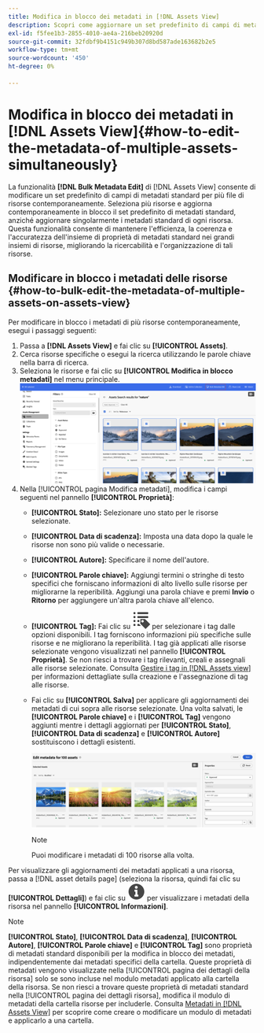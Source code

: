 ```yaml
---
title: Modifica in blocco dei metadati in [!DNL Assets View]
description: Scopri come aggiornare un set predefinito di campi di metadati standard per più risorse disponibili su [!DNL ! Assets View] simultaneamente.
exl-id: f5fee1b3-2855-4010-ae4a-216beb20920d
source-git-commit: 32fdbf9b4151c949b307d8bd587ade163682b2e5
workflow-type: tm+mt
source-wordcount: '450'
ht-degree: 0%

---
```


# Modifica in blocco dei metadati in [!DNL Assets View]{#how-to-edit-the-metadata-of-multiple-assets-simultaneously}

La funzionalità **[!DNL Bulk Metadata Edit]** di [!DNL Assets View] consente di modificare un set predefinito di campi di metadati standard per più file di risorse contemporaneamente. Seleziona più risorse e aggiorna contemporaneamente in blocco il set predefinito di metadati standard, anziché aggiornare singolarmente i metadati standard di ogni risorsa. Questa funzionalità consente di mantenere l&#39;efficienza, la coerenza e l&#39;accuratezza dell&#39;insieme di proprietà di metadati standard nei grandi insiemi di risorse, migliorando la ricercabilità e l&#39;organizzazione di tali risorse.

## Modificare in blocco i metadati delle risorse {#how-to-bulk-edit-the-metadata-of-multiple-assets-on-assets-view}

Per modificare in blocco i metadati di più risorse contemporaneamente, esegui i passaggi seguenti:

1. Passa a **[!DNL Assets View]** e fai clic su **[!UICONTROL Assets]**.
1. Cerca risorse specifiche o esegui la ricerca utilizzando le parole chiave nella barra di ricerca.
1. Seleziona le risorse e fai clic su **[!UICONTROL Modifica in blocco metadati]** nel menu principale.
   ![modifica in blocco dei metadati](/help/assets/assets/bulk-metadata-edit1.png)
1. Nella [!UICONTROL pagina Modifica metadati], modifica i campi seguenti nel pannello **[!UICONTROL Proprietà]**:
   * **[!UICONTROL Stato]:** Selezionare uno stato per le risorse selezionate.
   * **[!UICONTROL Data di scadenza]:** Imposta una data dopo la quale le risorse non sono più valide o necessarie.
   * **[!UICONTROL Autore]:** Specificare il nome dell&#39;autore.
   * **[!UICONTROL Parole chiave]:** Aggiungi termini o stringhe di testo specifici che forniscano informazioni di alto livello sulle risorse per migliorarne la reperibilità. Aggiungi una parola chiave e premi **Invio** o **Ritorno** per aggiungere un&#39;altra parola chiave all&#39;elenco.
   * **[!UICONTROL Tag]:** Fai clic su ![Modifica metadati in blocco](/help/assets/assets/tags-icon.svg) per selezionare i tag dalle opzioni disponibili. I tag forniscono informazioni più specifiche sulle risorse e ne migliorano la reperibilità. I tag già applicati alle risorse selezionate vengono visualizzati nel pannello **[!UICONTROL Proprietà]**. Se non riesci a trovare i tag rilevanti, creali e assegnali alle risorse selezionate. Consulta [Gestire i tag in [!DNL Assets view]](/help/assets/tagging-management-assets-view.md) per informazioni dettagliate sulla creazione e l&#39;assegnazione di tag alle risorse.
   * Fai clic su **[!UICONTROL Salva]** per applicare gli aggiornamenti dei metadati di cui sopra alle risorse selezionate. Una volta salvati, le **[!UICONTROL Parole chiave]** e i **[!UICONTROL Tag]** vengono aggiunti mentre i dettagli aggiornati per **[!UICONTROL Stato]**, **[!UICONTROL Data di scadenza]** e **[!UICONTROL Autore]** sostituiscono i dettagli esistenti.

     ![save-bulk-metadata-edit-properties](/help/assets/assets/save-bulk-metadata-edit-properties2.png)

     >[!NOTE]
     >
     >Puoi modificare i metadati di 100 risorse alla volta.

Per visualizzare gli aggiornamenti dei metadati applicati a una risorsa, passa a [!DNL asset details page] (seleziona la risorsa, quindi fai clic su **[!UICONTROL Dettagli]**) e fai clic su ![Modifica metadati in blocco](/help/assets/assets/info-icon-solid-black.svg) per visualizzare i metadati della risorsa nel pannello **[!UICONTROL Informazioni]**.

>[!NOTE]
>
>**[!UICONTROL Stato]**, **[!UICONTROL Data di scadenza]**, **[!UICONTROL Autore]**, **[!UICONTROL Parole chiave]** e **[!UICONTROL Tag]** sono proprietà di metadati standard disponibili per la modifica in blocco dei metadati, indipendentemente dai metadati specifici della cartella. Queste proprietà di metadati vengono visualizzate nella [!UICONTROL pagina dei dettagli della risorsa] solo se sono incluse nel modulo metadati applicato alla cartella della risorsa. Se non riesci a trovare queste proprietà di metadati standard nella [!UICONTROL pagina dei dettagli risorsa], modifica il modulo di metadati della cartella risorse per includerle. Consulta [Metadati in [!DNL Assets View]](/help/assets/metadata-assets-view.md) per scoprire come creare o modificare un modulo di metadati e applicarlo a una cartella.
